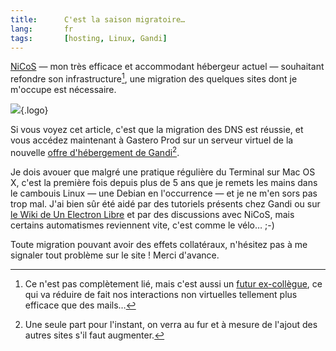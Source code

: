 ```yaml
--- 
title:      C'est la saison migratoire… 
lang:       fr 
tags:       [hosting, Linux, Gandi]
---
```


[NiCoS](http://www.unelectronlibre.info/) — mon très efficace et accommodant hébergeur actuel — souhaitant refondre son infrastructure[^1], une migration des quelques sites dont je m'occupe est nécessaire.

[^1]: Ce n'est pas complètement lié, mais c'est aussi un [futur ex-collègue](http://www.unelectronlibre.info/index.php/post/2008/02/16/A-la-recherche-dun-nouvel-emploi), ce qui va réduire de fait nos interactions non virtuelles tellement plus efficace que des mails…

![](/assets/logos/gandi.png){.logo}

Si vous voyez cet article, c'est que la migration des DNS est réussie, et vous accédez maintenant à Gastero Prod sur un serveur virtuel de la nouvelle [offre d'hébergement de Gandi](http://www.gandi.net/hebergement/)[^2].

Je dois avouer que malgré une pratique régulière du Terminal sur Mac OS X, c'est la première fois depuis plus de 5 ans que je remets les mains dans le cambouis Linux — une Debian en l'occurrence — et je ne m'en sors pas trop mal. J'ai bien sûr été aidé par des tutoriels présents chez Gandi ou sur [le Wiki de Un Electron Libre](http://wiki.unelectronlibre.info/#tutoriels) et par des discussions avec NiCoS, mais certains automatismes reviennent vite, c'est comme le vélo… ;-)

Toute migration pouvant avoir des effets collatéraux, n'hésitez pas à me signaler tout problème sur le site ! Merci d'avance.

[^2]: Une seule part pour l'instant, on verra au fur et à mesure de l'ajout des autres sites s'il faut augmenter.
